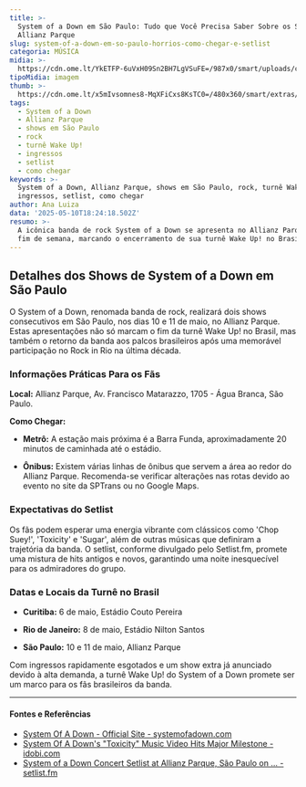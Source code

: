 ```yaml
---
title: >-
  System of a Down em São Paulo: Tudo que Você Precisa Saber Sobre os Shows no
  Allianz Parque
slug: system-of-a-down-em-so-paulo-horrios-como-chegar-e-setlist
categoria: MÚSICA
midia: >-
  https://cdn.ome.lt/YkETFP-6uVxH09Sn2BH7LgVSuFE=/987x0/smart/uploads/conteudo/fotos/systemofadown.jpg
tipoMidia: imagem
thumb: >-
  https://cdn.ome.lt/x5mIvsomnes8-MqXFiCxs8KsTC0=/480x360/smart/extras/conteudos/systemofadown.jpg
tags:
  - System of a Down
  - Allianz Parque
  - shows em São Paulo
  - rock
  - turnê Wake Up!
  - ingressos
  - setlist
  - como chegar
keywords: >-
  System of a Down, Allianz Parque, shows em São Paulo, rock, turnê Wake Up!,
  ingressos, setlist, como chegar
author: Ana Luiza
data: '2025-05-10T18:24:18.502Z'
resumo: >-
  A icônica banda de rock System of a Down se apresenta no Allianz Parque neste
  fim de semana, marcando o encerramento de sua turnê Wake Up! no Brasil.
---
```


## Detalhes dos Shows de System of a Down em São Paulo

O System of a Down, renomada banda de rock, realizará dois shows consecutivos em São Paulo, nos dias 10 e 11 de maio, no Allianz Parque. Estas apresentações não só marcam o fim da turnê Wake Up! no Brasil, mas também o retorno da banda aos palcos brasileiros após uma memorável participação no Rock in Rio na última década.

### Informações Práticas Para os Fãs

**Local:** Allianz Parque, Av. Francisco Matarazzo, 1705 - Água Branca, São Paulo.

**Como Chegar:**

- **Metrô:** A estação mais próxima é a Barra Funda, aproximadamente 20 minutos de caminhada até o estádio.

- **Ônibus:** Existem várias linhas de ônibus que servem a área ao redor do Allianz Parque. Recomenda-se verificar alterações nas rotas devido ao evento no site da SPTrans ou no Google Maps.

### Expectativas do Setlist

Os fãs podem esperar uma energia vibrante com clássicos como 'Chop Suey!', 'Toxicity' e 'Sugar', além de outras músicas que definiram a trajetória da banda. O setlist, conforme divulgado pelo Setlist.fm, promete uma mistura de hits antigos e novos, garantindo uma noite inesquecível para os admiradores do grupo.

### Datas e Locais da Turnê no Brasil

- **Curitiba:** 6 de maio, Estádio Couto Pereira

- **Rio de Janeiro:** 8 de maio, Estádio Nilton Santos

- **São Paulo:** 10 e 11 de maio, Allianz Parque

Com ingressos rapidamente esgotados e um show extra já anunciado devido à alta demanda, a turnê Wake Up! do System of a Down promete ser um marco para os fãs brasileiros da banda.

---

#### Fontes e Referências

- [System Of A Down - Official Site - systemofadown.com](https://www.systemofadown.com/)
- [System Of A Down's "Toxicity" Music Video Hits Major Milestone - idobi.com](https://idobi.com/news/system-of-a-down-toxicity-one-billion-views/)
- [System of a Down Concert Setlist at Allianz Parque, São Paulo on ... - setlist.fm](https://www.setlist.fm/setlist/system-of-a-down/2025/allianz-parque-sao-paulo-brazil-135f4d5d.html)
